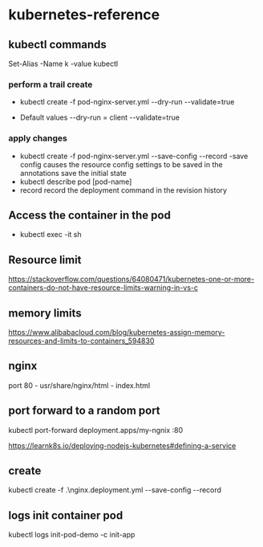 # kubernetes-reference

## kubectl commands
Set-Alias -Name k -value kubectl
### perform a trail create

- kubectl create -f pod-nginx-server.yml --dry-run --validate=true 

- Default values 
 --dry-run = client 
 --validate=true 

 ### apply changes

 - kubectl create -f pod-nginx-server.yml --save-config --record
 -save config 
    causes the resource config settings to be saved in the annotations
    save the initial state
 - kubectl describe pod [pod-name]
 - record 
   record the deployment command in the revision history

## Access the container in the pod
 - kubectl exec <pod-name> -it sh

 ## Resource limit
 https://stackoverflow.com/questions/64080471/kubernetes-one-or-more-containers-do-not-have-resource-limits-warning-in-vs-c

 ## memory limits
 https://www.alibabacloud.com/blog/kubernetes-assign-memory-resources-and-limits-to-containers_594830


 ## nginx
 port 80 - usr/share/nginx/html - index.html

 ## port forward to a random port
  kubectl port-forward deployment.apps/my-ngnix :80

  https://learnk8s.io/deploying-nodejs-kubernetes#defining-a-service


## create
  kubectl create -f .\nginx.deployment.yml --save-config --record


  ## logs init container pod
  kubectl logs  init-pod-demo -c init-app